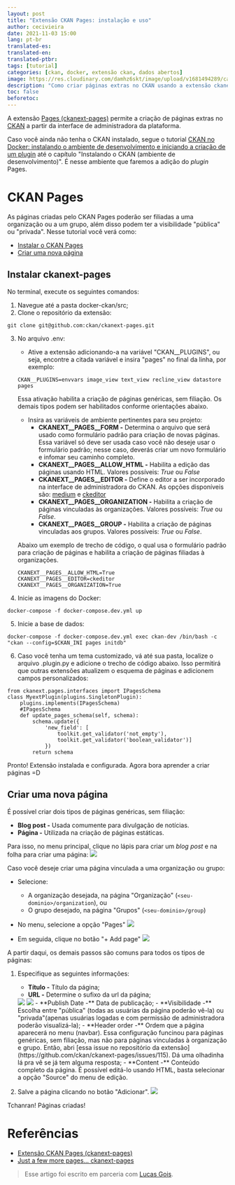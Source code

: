 ```yaml
---
layout: post
title: "Extensão CKAN Pages: instalação e uso"
author: cecivieira
date: 2021-11-03 15:00
lang: pt-br
translated-es: 
translated-en: 
translated-ptbr: 
tags: [tutorial]
categories: [ckan, docker, extensão ckan, dados abertos]
image: https://res.cloudinary.com/damhz6skt/image/upload/v1681494289/capas-site/14_gchypy.jpg
description: "Como criar páginas extras no CKAN usando a extensão ckanext-pages. Aprenda como instalar no ambiente do CKAN no Docker e a como usá-la"
toc: false
beforetoc: 
---
```

A extensão [Pages (ckanext-pages)](https://github.com/ckan/ckanext-pages) permite a criação de páginas extras no [CKAN](https://ckan.org/) a partir da interface de administradora da plataforma. 

Caso você ainda não tenha o CKAN instalado, segue o tutorial [CKAN no Docker: instalando o ambiente de desenvolvimento e iniciando a criação de um plugin](https://cecivieira.com/ckan-no-docker-instalando-o-ambiente-de-desenvolvimento-e-iniciando-a-criacao-de-um-plugin/) até o capítulo "Instalando o CKAN (ambiente de desenvolvimento)". É nesse ambiente que faremos a adição do *plugin* Pages.

# CKAN Pages

As páginas criadas pelo CKAN Pages poderão ser filiadas a uma organização ou a um grupo, além disso podem ter a visibilidade "pública" ou "privada". Nesse tutorial você verá como:

- [Instalar o CKAN Pages](#instalar-ckan-pages-ckanext-pages)
- [Criar uma nova página](#criar-uma-nova-página)

## Instalar ckanext-pages

No terminal, execute os seguintes comandos:

1. Navegue até a pasta docker-ckan/src;
2. Clone o repositório da extensão:
```
git clone git@github.com:ckan/ckanext-pages.git
```
3. No arquivo .env:
   
   - Ative a extensão adicionando-a na variável "CKAN__PLUGINS", ou seja, encontre a citada variável e insira "pages" no final da linha, por exemplo:
    ```
    CKAN__PLUGINS=envvars image_view text_view recline_view datastore pages
    ```
    Essa ativação habilita a criação de páginas genéricas, sem filiação. Os demais tipos podem ser habilitados conforme orientações abaixo.

   - Insira as variáveis de ambiente pertinentes para seu projeto:
        - **CKANEXT__PAGES__FORM -** Determina o arquivo que será usado como formulário padrão para criação de novas páginas. Essa variável só deve ser usada caso você não deseje usar o formulário padrão; nesse caso, deverás criar um novo formulário e infomar seu caminho completo.
        - **CKANEXT__PAGES__ALLOW_HTML -** Habilita a edição das páginas usando HTML. Valores possíveis: *True* ou *False*
        - **CKANEXT__PAGES__EDITOR -** Define o editor a ser incorporado na interface de administradora do CKAN. As opções disponíveis são: [medium](https://jakiestfu.github.io/Medium.js/docs/) e [ckeditor](https://ckeditor.com/)
        - **CKANEXT__PAGES__ORGANIZATION -** Habilita a criação de páginas vinculadas às organizações. Valores possíveis: *True* ou *False*.
        - **CKANEXT__PAGES__GROUP -** Habilita a criação de páginas vinculadas aos grupos. Valores possíveis: *True* ou *False*.
    
    Abaixo um exemplo de trecho de código, o qual usa o formulário padrão para criação de páginas e habilita a criação de páginas filiadas à organizações.

    ``` 
    CKANEXT__PAGES__ALLOW_HTML=True
    CKANEXT__PAGES__EDITOR=ckeditor
    CKANEXT__PAGES__ORGANIZATION=True
    ```
4. Inicie as imagens do Docker:
```
docker-compose -f docker-compose.dev.yml up
```
5. Inicie a base de dados:
```
docker-compose -f docker-compose.dev.yml exec ckan-dev /bin/bash -c "ckan --config=$CKAN_INI pages initdb"
```
6. Caso você tenha um tema customizado, vá até sua pasta, localize o arquivo .plugin.py e adicione o trecho de código abaixo. Isso permitirá que outras extensões atualizem o esquema de páginas e adicionem campos personalizados:
```
from ckanext.pages.interfaces import IPagesSchema
class MyextPlugin(plugins.SingletonPlugin):
    plugins.implements(IPagesSchema)
    #IPagesSchema
    def update_pages_schema(self, schema):
        schema.update({
            'new_field': [
                toolkit.get_validator('not_empty'),
                toolkit.get_validator('boolean_validator')]
            })
        return schema
```

Pronto! Extensão instalada e configurada. Agora bora aprender a criar páginas =D

## Criar uma nova página

É possível criar dois tipos de páginas genéricas, sem filiação:

- **Blog post -** Usada comumente para divulgação de notícias.
- **Página -** Utilizada na criação de páginas estáticas.

Para isso, no menu principal, clique no lápis para criar um *blog post* e na folha para criar uma página:
<img class="rounded mx-auto d-block" src="../assets/images/2021-11-03/icones-blog-pagina.png">

Caso você deseje criar uma página vinculada a uma organização ou grupo:

- Selecione:
  - A organização desejada, na página "Organização" (`<seu-dominio>/organization`), ou
  - O grupo desejado, na página "Grupos" (`<seu-dominio>/group`)
  
- No menu, selecione a opção "Pages"
   <img class="rounded mx-auto d-block" src="../assets/images/2021-11-03/submenu.png">

- Em seguida, clique no botão "+ Add page"
   <img class="rounded mx-auto d-block" src="../assets/images/2021-11-03/botao-add-page.png">

A partir daqui, os demais passos são comuns para todos os tipos de páginas:

1. Especifique as seguintes informações:
   - **Título -** Título da página;
   - **URL -** Determine o sufixo da url da página;
    <img class="rounded mx-auto d-block" src="../assets/images/2021-11-03/url-organization.png">
    <img class="rounded mx-auto d-block" src="../assets/images/2021-11-03/url-groups.png">
   - **Publish Date -** Data de publicação;
   - **Visibilidade -** Escolha entre "pública" (todas as usuárias da página poderão vê-la) ou "privada"(apenas usuárias logadas e com permissão de administradora poderão visualizá-la);
   - **Header order -** Ordem que a página aparecerá no menu (navbar). Essa configuração funcinou para páginas genéricas, sem filiação, mas não para páginas vinculadas à organização e grupo. Então, abri [essa issue no repositório da extensão](https://github.com/ckan/ckanext-pages/issues/115). Dá uma olhadinha lá pra vê se já tem alguma resposta;
   - **Content -** Conteúdo completo da página. É possível editá-lo usando HTML, basta selecionar a opção "Source" do menu de edição.

2. Salve a página clicando no botão "Adicionar".
    <img class="rounded mx-auto d-block" src="../assets/images/2021-11-03/botao-adicionar.png">

Tchanran! Páginas criadas!

# Referências
- [Extensão CKAN Pages (ckanext-pages)](https://github.com/ckan/ckanext-pages)
- [Just a few more pages… ckanext-pages](https://keitaroinc.medium.com/just-a-few-more-pages-ckanext-pages-577cde20d989)

> Esse artigo foi escrito em parceria com <a href="mailto:lemmg@cin.ufpe.br">Lucas Gois</a>.